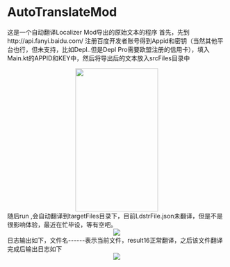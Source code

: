 # AutoTranslateMod
这是一个自动翻译Localizer Mod导出的原始文本的程序
首先，先到http://api.fanyi.baidu.com/ 注册百度开发者账号得到Appid和密钥（当然其他平台也行，但未支持，比如Depl..但是Depl Pro需要欧盟注册的信用卡），填入Main.kt的APPID和KEY中，然后将导出后的文本放入srcFiles目录中
<div align="center">
<img src="https://github.com/cllh1999/AutoTranslateMod/blob/master/images/1.PNG" height="330" width="190" >
</div>
随后run ,会自动翻译到targetFiles目录下，目前LdstrFile.json未翻译，但是不是很影响体验，最近在忙毕设，等有空吧。
<div align="center">
<img src="https://github.com/cllh1999/AutoTranslateMod/blob/master/images/2.PNG" >
</div>
日志输出如下，文件名------表示当前文件，result16正常翻译，之后该文件翻译完成后输出日志如下
<div align="center">
<img src="https://github.com/cllh1999/AutoTranslateMod/blob/master/images/3.PNG" >
</div>
